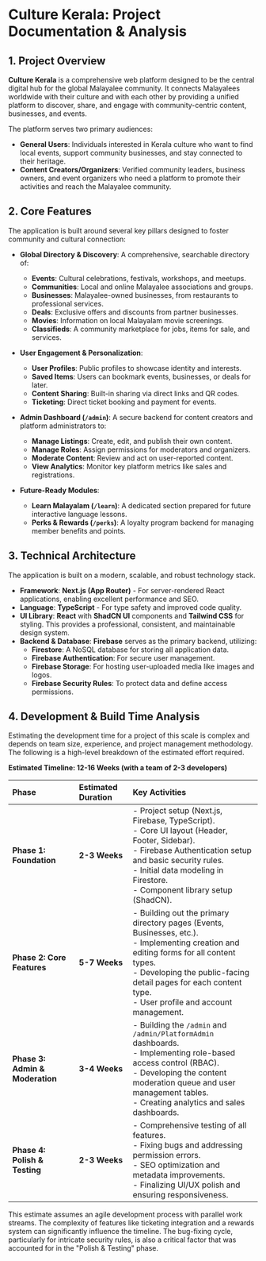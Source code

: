 
# Culture Kerala: Project Documentation & Analysis

## 1. Project Overview

**Culture Kerala** is a comprehensive web platform designed to be the central digital hub for the global Malayalee community. It connects Malayalees worldwide with their culture and with each other by providing a unified platform to discover, share, and engage with community-centric content, businesses, and events.

The platform serves two primary audiences:
*   **General Users**: Individuals interested in Kerala culture who want to find local events, support community businesses, and stay connected to their heritage.
*   **Content Creators/Organizers**: Verified community leaders, business owners, and event organizers who need a platform to promote their activities and reach the Malayalee community.

## 2. Core Features

The application is built around several key pillars designed to foster community and cultural connection:

*   **Global Directory & Discovery**: A comprehensive, searchable directory of:
    *   **Events**: Cultural celebrations, festivals, workshops, and meetups.
    *   **Communities**: Local and online Malayalee associations and groups.
    *   **Businesses**: Malayalee-owned businesses, from restaurants to professional services.
    *   **Deals**: Exclusive offers and discounts from partner businesses.
    *   **Movies**: Information on local Malayalam movie screenings.
    *   **Classifieds**: A community marketplace for jobs, items for sale, and services.

*   **User Engagement & Personalization**:
    *   **User Profiles**: Public profiles to showcase identity and interests.
    *   **Saved Items**: Users can bookmark events, businesses, or deals for later.
    *   **Content Sharing**: Built-in sharing via direct links and QR codes.
    *   **Ticketing**: Direct ticket booking and payment for events.

*   **Admin Dashboard (`/admin`)**: A secure backend for content creators and platform administrators to:
    *   **Manage Listings**: Create, edit, and publish their own content.
    *   **Manage Roles**: Assign permissions for moderators and organizers.
    *   **Moderate Content**: Review and act on user-reported content.
    *   **View Analytics**: Monitor key platform metrics like sales and registrations.

*   **Future-Ready Modules**:
    *   **Learn Malayalam (`/learn`)**: A dedicated section prepared for future interactive language lessons.
    *   **Perks & Rewards (`/perks`)**: A loyalty program backend for managing member benefits and points.

## 3. Technical Architecture

The application is built on a modern, scalable, and robust technology stack.

*   **Framework**: **Next.js (App Router)** - For server-rendered React applications, enabling excellent performance and SEO.
*   **Language**: **TypeScript** - For type safety and improved code quality.
*   **UI Library**: **React** with **ShadCN UI** components and **Tailwind CSS** for styling. This provides a professional, consistent, and maintainable design system.
*   **Backend & Database**: **Firebase** serves as the primary backend, utilizing:
    *   **Firestore**: A NoSQL database for storing all application data.
    *   **Firebase Authentication**: For secure user management.
    *   **Firebase Storage**: For hosting user-uploaded media like images and logos.
    *   **Firebase Security Rules**: To protect data and define access permissions.

## 4. Development & Build Time Analysis

Estimating the development time for a project of this scale is complex and depends on team size, experience, and project management methodology. The following is a high-level breakdown of the estimated effort required.

**Estimated Timeline: 12-16 Weeks (with a team of 2-3 developers)**

| Phase                     | Estimated Duration | Key Activities                                                                                                                                                                                                                           |
| :------------------------ | :----------------- | :--------------------------------------------------------------------------------------------------------------------------------------------------------------------------------------------------------------------------------------- |
| **Phase 1: Foundation**   | **2-3 Weeks**      | - Project setup (Next.js, Firebase, TypeScript).<br>- Core UI layout (Header, Footer, Sidebar).<br>- Firebase Authentication setup and basic security rules.<br>- Initial data modeling in Firestore.<br>- Component library setup (ShadCN).           |
| **Phase 2: Core Features**| **5-7 Weeks**      | - Building out the primary directory pages (Events, Businesses, etc.).<br>- Implementing creation and editing forms for all content types.<br>- Developing the public-facing detail pages for each content type.<br>- User profile and account management. |
| **Phase 3: Admin & Moderation** | **3-4 Weeks**      | - Building the `/admin` and `/admin/PlatformAdmin` dashboards.<br>- Implementing role-based access control (RBAC).<br>- Developing the content moderation queue and user management tables.<br>- Creating analytics and sales dashboards.            |
| **Phase 4: Polish & Testing** | **2-3 Weeks**      | - Comprehensive testing of all features.<br>- Fixing bugs and addressing permission errors.<br>- SEO optimization and metadata improvements.<br>- Finalizing UI/UX polish and ensuring responsiveness.                                      |

This estimate assumes an agile development process with parallel work streams. The complexity of features like ticketing integration and a rewards system can significantly influence the timeline. The bug-fixing cycle, particularly for intricate security rules, is also a critical factor that was accounted for in the "Polish & Testing" phase.
